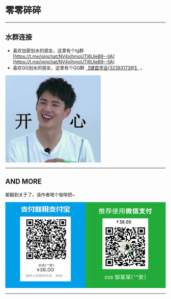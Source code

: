 # 零零碎碎

---

## 水群连接

* 喜欢加密划水的朋友，这里有个tg群 [https://t.me/joinchat/NV4xIhmoUTl6UIeB9--IlA](https://t.me/joinchat/NV4xIhmoUTl6UIeB9--IlA)
* 喜欢QQ划水的朋友，这里有个QQ群 [【键盘学会(323831739)】](https://jq.qq.com/?_wv=1027&k=oFwS0Mjh) 。

![](./images/liuhaoran.png)

---

## AND MORE

都翻到关于了，请作者喝个咖啡把~

![咖啡使我精神百倍](./images/for_coffee.png)

---
